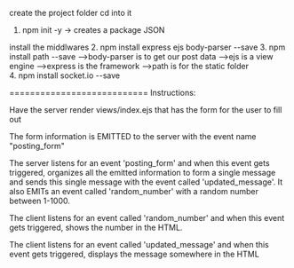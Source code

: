 create the project folder
cd into it
1. npm init -y
    -> creates a package JSON

install the middlwares
2. npm install express ejs body-parser --save
3. npm install path --save
    -->body-parser is to get our post data
    -->ejs is a view engine
    -->express is the framework
    -->path is for the static folder  
4. npm install socket.io --save


===========================
Instructions:

Have the server render views/index.ejs that has the form for the user to fill out

The form information is EMITTED to the server with the event name "posting_form"

The server listens for an event 'posting_form' and when this event gets triggered, organizes all the emitted information to form a single message and sends this single message with the event called 'updated_message'. It also EMITs an event called 'random_number' with a random number between 1-1000.

The client listens for an event called 'random_number' and when this event gets triggered, shows the number in the HTML.

The client listens for an event called 'updated_message' and when this event gets triggered, displays the message somewhere in the HTML
